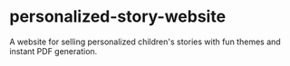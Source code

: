 # personalized-story-website
A website for selling personalized children's stories with fun themes and instant PDF generation.
